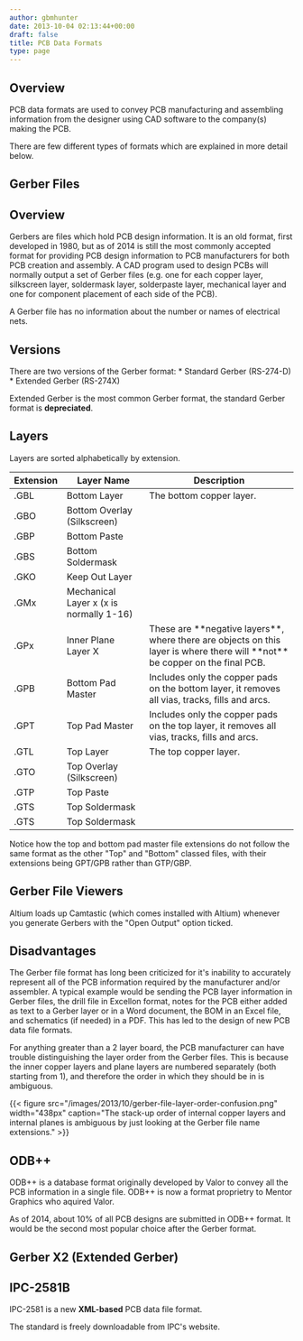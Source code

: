 ```yaml
---
author: gbmhunter
date: 2013-10-04 02:13:44+00:00
draft: false
title: PCB Data Formats
type: page
---
```


## Overview

PCB data formats are used to convey PCB manufacturing and assembling information from the designer using CAD software to the company(s) making the PCB.

There are few different types of formats which are explained in more detail below.

## Gerber Files

## Overview

Gerbers are files which hold PCB design information. It is an old format, first developed in 1980, but as of 2014 is still the most commonly accepted format for providing PCB design information to PCB manufacturers for both PCB creation and assembly. A CAD program used to design PCBs will normally output a set of Gerber files (e.g. one for each copper layer, silkscreen layer, soldermask layer, solderpaste layer, mechanical layer and one for component placement of each side of the PCB).

A Gerber file has no information about the number or names of electrical nets.

## Versions

There are two versions of the Gerber format:  * Standard Gerber (RS-274-D)  * Extended Gerber (RS-274X)

Extended Gerber is the most common Gerber format, the standard Gerber format is **depreciated**. 

## Layers

Layers are sorted alphabetically by extension.

<table>
    <thead>
        <tr>
            <th>Extension</th>
            <th>Layer Name</th>
            <th>Description</th>
        </tr>
    </thead>
<tbody ><tr >
<td >.GBL
</td>
<td >Bottom Layer
</td>
<td > The bottom copper layer.
</td></tr><tr >
<td >.GBO
</td>
<td >Bottom Overlay (Silkscreen)
</td>
<td > 
</td></tr><tr >
<td >.GBP
</td>
<td >Bottom Paste
</td>
<td > 
</td></tr><tr >
<td >.GBS
</td>
<td >Bottom Soldermask
</td>
<td > 
</td></tr><tr >
<td >.GKO
</td>
<td >Keep Out Layer
</td>
<td > 
</td></tr><tr >
<td >.GMx
</td>
<td >Mechanical Layer x (x is normally 1-16)
</td>
<td > 
</td></tr><tr >
<td >.GPx
</td>
<td >Inner Plane Layer X
</td>
<td >These are **negative layers**, where there are objects on this layer is where there will **not** be copper on the final PCB.
</td></tr><tr >
<td >.GPB
</td>
<td >Bottom Pad Master
</td>
<td >Includes only the copper pads on the bottom layer, it removes all vias, tracks, fills and arcs.
</td></tr><tr >
<td >.GPT
</td>
<td >Top Pad Master
</td>
<td >Includes only the copper pads on the top layer, it removes all vias, tracks, fills and arcs.
</td></tr><tr >
<td >.GTL
</td>
<td >Top Layer
</td>
<td >The top copper layer.
</td></tr><tr >
<td >.GTO
</td>
<td >Top Overlay (Silkscreen)
</td>
<td > 
</td></tr><tr >
<td >.GTP
</td>
<td >Top Paste
</td>
<td > 
</td></tr><tr >
<td >.GTS
</td>
<td >Top Soldermask
</td>
<td > 
</td></tr><tr >
<td >.GTS
</td>
<td >Top Soldermask
</td>
<td > 
</td></tr></tbody></table>

Notice how the top and bottom pad master file extensions do not follow the same format as the other "Top" and "Bottom" classed files, with their extensions being GPT/GPB rather than GTP/GBP.

## Gerber File Viewers

Altium loads up Camtastic (which comes installed with Altium) whenever you generate Gerbers with the "Open Output" option ticked.

## Disadvantages

The Gerber file format has long been criticized for it's inability to accurately represent all of the PCB information required by the manufacturer and/or assembler. A typical example would be sending the PCB layer information in Gerber files, the drill file in Excellon format, notes for the PCB either added as text to a Gerber layer or in a Word document, the BOM in an Excel file, and schematics (if needed) in a PDF. This has led to the design of new PCB data file formats.

For anything greater than a 2 layer board, the PCB manufacturer can have trouble distinguishing the layer order from the Gerber files. This is because the inner copper layers and plane layers are numbered separately (both starting from 1), and therefore the order in which they should be in is ambiguous.

{{< figure src="/images/2013/10/gerber-file-layer-order-confusion.png" width="438px" caption="The stack-up order of internal copper layers and internal planes is ambiguous by just looking at the Gerber file name extensions."  >}}

## ODB++

ODB++ is a database format originally developed by Valor to convey all the PCB information in a single file. ODB++ is now a format proprietry to Mentor Graphics who aquired Valor.

As of 2014, about 10% of all PCB designs are submitted in ODB++ format. It would be the second most popular choice after the Gerber format.

## Gerber X2 (Extended Gerber)

## IPC-2581B

IPC-2581 is a new **XML-based** PCB data file format.

The standard is freely downloadable from IPC's website.
